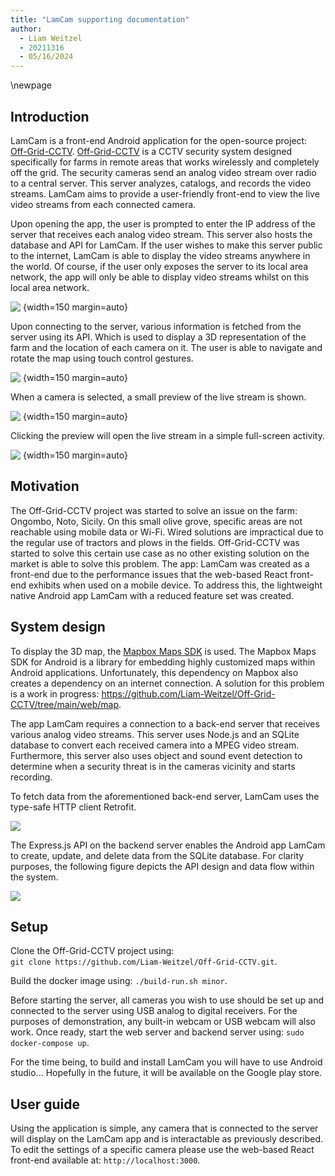 ```yaml
---
title: "LamCam supporting documentation"
author:
  - Liam Weitzel
  - 20211316
  - 05/16/2024
---
```


\newpage

## Introduction

LamCam is a front-end Android application for the open-source project: [Off-Grid-CCTV](https://github.com/Liam-Weitzel/Off-Grid-CCTV). [Off-Grid-CCTV](https://github.com/Liam-Weitzel/Off-Grid-CCTV) is a CCTV security system designed specifically for farms in remote areas that works wirelessly and completely off the grid. The security cameras send an analog video stream over radio to a central server. This server analyzes, catalogs, and records the video streams. LamCam aims to provide a user-friendly front-end to view the live video streams from each connected camera.

Upon opening the app, the user is prompted to enter the IP address of the server that receives each analog video stream. This server also hosts the database and API for LamCam. If the user wishes to make this server public to the internet, LamCam is able to display the video streams anywhere in the world. Of course, if the user only exposes the server to its local area network, the app will only be able to display video streams whilst on this local area network.

![&nbsp;](1.jpeg){width=150 margin=auto}

Upon connecting to the server, various information is fetched from the server using its API. Which is used to display a 3D representation of the farm and the location of each camera on it. The user is able to navigate and rotate the map using touch control gestures.

![&nbsp;](2.jpeg){width=150 margin=auto}

When a camera is selected, a small preview of the live stream is shown.

![&nbsp;](3.jpeg){width=150 margin=auto}

Clicking the preview will open the live stream in a simple full-screen activity.

![&nbsp;](4.jpeg){width=150 margin=auto}

## Motivation
The Off-Grid-CCTV project was started to solve an issue on the farm: Ongombo, Noto, Sicily. On this small olive grove, specific areas are not reachable using mobile data or Wi-Fi. Wired solutions are impractical due to the regular use of tractors and plows in the fields. Off-Grid-CCTV was started to solve this certain use case as no other existing solution on the market is able to solve this problem. The app: LamCam was created as a front-end due to the performance issues that the web-based React front-end exhibits when used on a mobile device. To address this, the lightweight native Android app LamCam with a reduced feature set was created.

## System design
To display the 3D map, the [Mapbox Maps SDK](https://docs.mapbox.com/android/maps/guides/) is used. The Mapbox Maps SDK for Android is a library for embedding highly customized maps within Android applications. Unfortunately, this dependency on Mapbox also creates a dependency on an internet connection. A solution for this problem is a work in progress: <https://github.com/Liam-Weitzel/Off-Grid-CCTV/tree/main/web/map>.  

The app LamCam requires a connection to a back-end server that receives various analog video streams. This server uses Node.js and an SQLite database to convert each received camera into a MPEG video stream. Furthermore, this server also uses object and sound event detection to determine when a security threat is in the cameras vicinity and starts recording.  

To fetch data from the aforementioned back-end server, LamCam uses the type-safe HTTP client Retrofit.  

![](system.png)

The Express.js API on the backend server enables the Android app LamCam to create, update, and delete data from the SQLite database. For clarity purposes, the following figure depicts the API design and data flow within the system.

![](data_flow.png)

## Setup
Clone the Off-Grid-CCTV project using:  
`git clone https://github.com/Liam-Weitzel/Off-Grid-CCTV.git`.  

Build the docker image using: `./build-run.sh minor`.  

Before starting the server, all cameras you wish to use should be set up and connected to the server using USB analog to digital receivers. For the purposes of demonstration, any built-in webcam or USB webcam will also work. Once ready, start the web server and backend server using: `sudo docker-compose up`.  

For the time being, to build and install LamCam you will have to use Android studio... Hopefully in the future, it will be available on the Google play store.

## User guide
Using the application is simple, any camera that is connected to the server will display on the LamCam app and is interactable as previously described. To edit the settings of a specific camera please use the web-based React front-end available at: `http://localhost:3000`.
